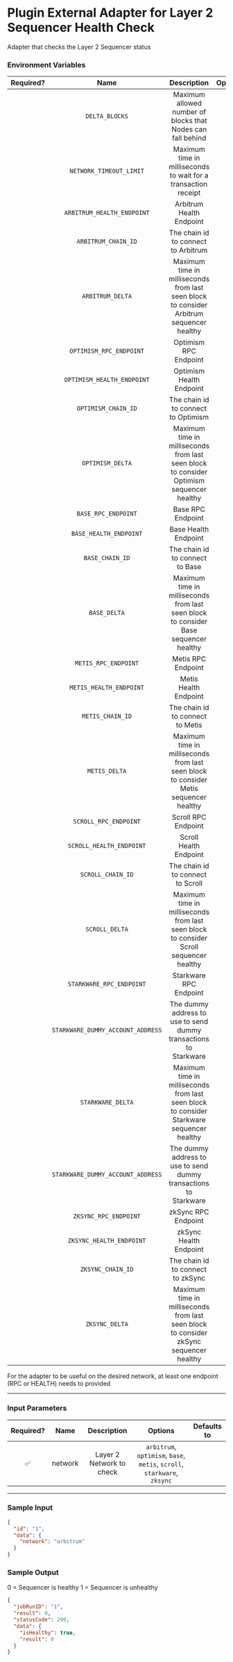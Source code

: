 # Plugin External Adapter for Layer 2 Sequencer Health Check

Adapter that checks the Layer 2 Sequencer status

### Environment Variables

| Required? |               Name                |                                        Description                                        | Options |                           Defaults to                            |
| :-------: | :-------------------------------: | :---------------------------------------------------------------------------------------: | :-----: | :--------------------------------------------------------------: |
|           |          `DELTA_BLOCKS`           |                Maximum allowed number of blocks that Nodes can fall behind                |         |                                6                                 |
|           |      `NETWORK_TIMEOUT_LIMIT`      |              Maximum time in milliseconds to wait for a transaction receipt               |         |                          5000 (5 secs)                           |
|           |    `ARBITRUM_HEALTH_ENDPOINT`     |                                 Arbitrum Health Endpoint                                  |         |                                                                  |
|           |        `ARBITRUM_CHAIN_ID`        |                            The chain id to connect to Arbitrum                            |         |                              42161                               |
|           |         `ARBITRUM_DELTA`          | Maximum time in milliseconds from last seen block to consider Arbitrum sequencer healthy  |         |                          120000 (2 min)                          |
|           |      `OPTIMISM_RPC_ENDPOINT`      |                                   Optimism RPC Endpoint                                   |         |                   https://mainnet.optimism.io                    |
|           |    `OPTIMISM_HEALTH_ENDPOINT`     |                                 Optimism Health Endpoint                                  |         |                                                                  |
|           |        `OPTIMISM_CHAIN_ID`        |                            The chain id to connect to Optimism                            |         |                                10                                |
|           |         `OPTIMISM_DELTA`          | Maximum time in milliseconds from last seen block to consider Optimism sequencer healthy  |         |                          120000 (2 min)                          |
|           |        `BASE_RPC_ENDPOINT`        |                                     Base RPC Endpoint                                     |         |                     https://mainnet.base.org                     |
|           |      `BASE_HEALTH_ENDPOINT`       |                                   Base Health Endpoint                                    |         |                                                                  |
|           |          `BASE_CHAIN_ID`          |                              The chain id to connect to Base                              |         |                               8453                               |
|           |           `BASE_DELTA`            |   Maximum time in milliseconds from last seen block to consider Base sequencer healthy    |         |                          120000 (2 min)                          |
|           |       `METIS_RPC_ENDPOINT`        |                                    Metis RPC Endpoint                                     |         |              https://andromeda.metis.io/?owner=1088              |
|           |      `METIS_HEALTH_ENDPOINT`      |                                   Metis Health Endpoint                                   |         |        https://andromeda-healthy.metisdevops.link/health         |
|           |         `METIS_CHAIN_ID`          |                             The chain id to connect to Metis                              |         |                               1088                               |
|           |           `METIS_DELTA`           |   Maximum time in milliseconds from last seen block to consider Metis sequencer healthy   |         |                         600000 (10 min)                          |
|           |       `SCROLL_RPC_ENDPOINT`       |                                    Scroll RPC Endpoint                                    |         |                      https://rpc.scroll.io                       |
|           |     `SCROLL_HEALTH_ENDPOINT`      |                                  Scroll Health Endpoint                                   |         |           https://venus.scroll.io/v1/sequencer/status            |
|           |         `SCROLL_CHAIN_ID`         |                             The chain id to connect to Scroll                             |         |                              534352                              |
|           |          `SCROLL_DELTA`           |  Maximum time in milliseconds from last seen block to consider Scroll sequencer healthy   |         |                          120000 (2 min)                          |
|           |     `STARKWARE_RPC_ENDPOINT`      |                                  Starkware RPC Endpoint                                   |         |           https://starknet-mainnet.public.blastapi.io            |
|           | `STARKWARE_DUMMY_ACCOUNT_ADDRESS` |             The dummy address to use to send dummy transactions to Starkware              |         | 0x00000000000000000000000000000000000000000000000000000000000001 |
|           |         `STARKWARE_DELTA`         | Maximum time in milliseconds from last seen block to consider Starkware sequencer healthy |         |                          120000 (2 min)                          |
|           | `STARKWARE_DUMMY_ACCOUNT_ADDRESS` |             The dummy address to use to send dummy transactions to Starkware              |         | 0x00000000000000000000000000000000000000000000000000000000000001 |
|           |       `ZKSYNC_RPC_ENDPOINT`       |                                    zkSync RPC Endpoint                                    |         |                  https://mainnet.era.zksync.io                   |
|           |     `ZKSYNC_HEALTH_ENDPOINT`      |                                  zkSync Health Endpoint                                   |         |                                                                  |
|           |         `ZKSYNC_CHAIN_ID`         |                             The chain id to connect to zkSync                             |         |                               324                                |
|           |          `ZKSYNC_DELTA`           |  Maximum time in milliseconds from last seen block to consider zkSync sequencer healthy   |         |                          120000 (2 min)                          |

For the adapter to be useful on the desired network, at least one endpoint (RPC or HEALTH) needs to provided

---

### Input Parameters

| Required? |  Name   |       Description        |                                 Options                                  | Defaults to |
| :-------: | :-----: | :----------------------: | :----------------------------------------------------------------------: | :---------: |
|    ✅     | network | Layer 2 Network to check | `arbitrum`, `optimism`, `base`, `metis`, `scroll`, `starkware`, `zksync` |             |

---

### Sample Input

```json
{
  "id": "1",
  "data": {
    "network": "arbitrum"
  }
}
```

### Sample Output

0 = Sequencer is healthy
1 = Sequencer is unhealthy

```json
{
  "jobRunID": "1",
  "result": 0,
  "statusCode": 200,
  "data": {
    "isHealthy": true,
    "result": 0
  }
}
```
